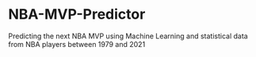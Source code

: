 # NBA-MVP-Predictor
Predicting the next NBA MVP using Machine Learning and statistical data from NBA players between 1979 and 2021
